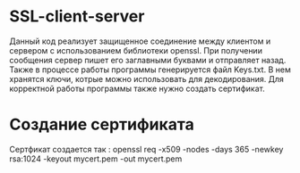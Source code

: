 # SSL-client-server
Данный код реализует защищенное соединение между клиентом и сервером с использованием библиотеки openssl. При получении сообщения сервер пишет его заглавными буквами и отправляет назад. Также в процессе работы программы генерируется файл Keys.txt. В нем хранятся ключи, котрые можно использовать для декодирования. Для корректной работы программы также нужно создать сертификат.
# Создание сертификата
Сертфикат создается так :
 openssl req -x509 -nodes -days 365 -newkey rsa:1024 -keyout mycert.pem -out mycert.pem
